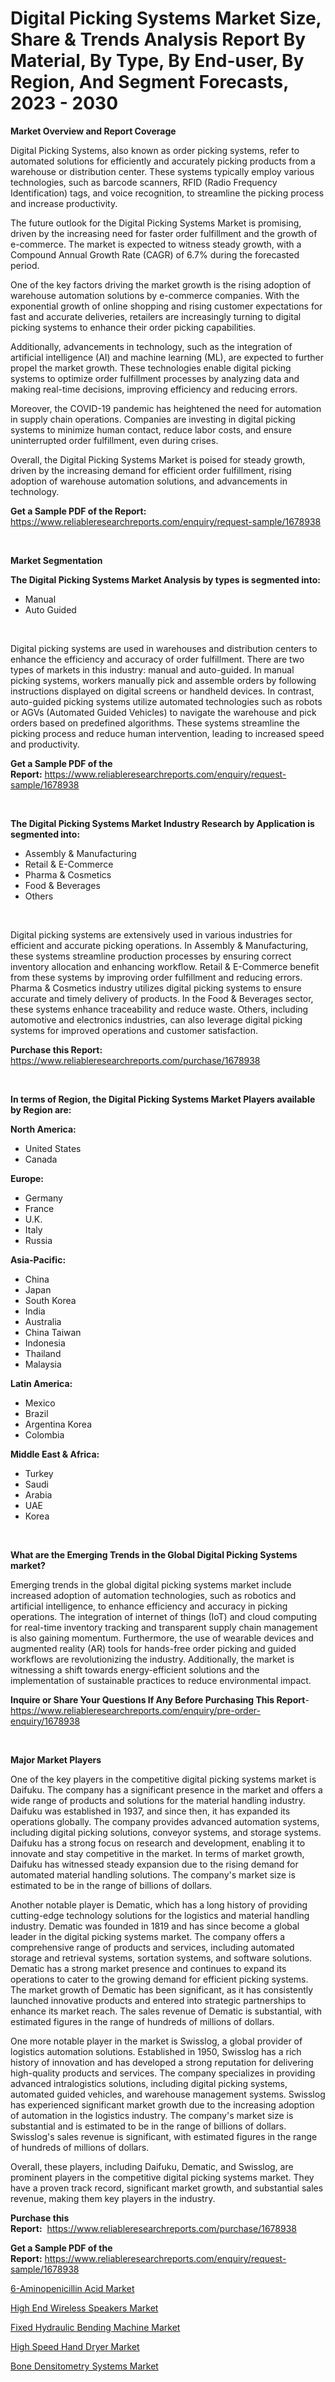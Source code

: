 <p><h1>Digital Picking Systems Market Size, Share & Trends Analysis Report By Material, By Type, By End-user, By Region, And Segment Forecasts, 2023 - 2030</h1></p><p><strong>Market Overview and Report Coverage</strong></p>
<p><p>Digital Picking Systems, also known as order picking systems, refer to automated solutions for efficiently and accurately picking products from a warehouse or distribution center. These systems typically employ various technologies, such as barcode scanners, RFID (Radio Frequency Identification) tags, and voice recognition, to streamline the picking process and increase productivity.</p><p>The future outlook for the Digital Picking Systems Market is promising, driven by the increasing need for faster order fulfillment and the growth of e-commerce. The market is expected to witness steady growth, with a Compound Annual Growth Rate (CAGR) of 6.7% during the forecasted period.</p><p>One of the key factors driving the market growth is the rising adoption of warehouse automation solutions by e-commerce companies. With the exponential growth of online shopping and rising customer expectations for fast and accurate deliveries, retailers are increasingly turning to digital picking systems to enhance their order picking capabilities.</p><p>Additionally, advancements in technology, such as the integration of artificial intelligence (AI) and machine learning (ML), are expected to further propel the market growth. These technologies enable digital picking systems to optimize order fulfillment processes by analyzing data and making real-time decisions, improving efficiency and reducing errors.</p><p>Moreover, the COVID-19 pandemic has heightened the need for automation in supply chain operations. Companies are investing in digital picking systems to minimize human contact, reduce labor costs, and ensure uninterrupted order fulfillment, even during crises.</p><p>Overall, the Digital Picking Systems Market is poised for steady growth, driven by the increasing demand for efficient order fulfillment, rising adoption of warehouse automation solutions, and advancements in technology.</p></p>
<p><strong>Get a Sample PDF of the Report:</strong> <a href="https://www.reliableresearchreports.com/enquiry/request-sample/1678938">https://www.reliableresearchreports.com/enquiry/request-sample/1678938</a></p>
<p>&nbsp;</p>
<p><strong>Market Segmentation</strong></p>
<p><strong>The Digital Picking Systems Market Analysis by types is segmented into:</strong></p>
<p><ul><li>Manual</li><li>Auto Guided</li></ul></p>
<p>&nbsp;</p>
<p><p>Digital picking systems are used in warehouses and distribution centers to enhance the efficiency and accuracy of order fulfillment. There are two types of markets in this industry: manual and auto-guided. In manual picking systems, workers manually pick and assemble orders by following instructions displayed on digital screens or handheld devices. In contrast, auto-guided picking systems utilize automated technologies such as robots or AGVs (Automated Guided Vehicles) to navigate the warehouse and pick orders based on predefined algorithms. These systems streamline the picking process and reduce human intervention, leading to increased speed and productivity.</p></p>
<p><strong>Get a Sample PDF of the Report:</strong>&nbsp;<a href="https://www.reliableresearchreports.com/enquiry/request-sample/1678938">https://www.reliableresearchreports.com/enquiry/request-sample/1678938</a></p>
<p>&nbsp;</p>
<p><strong>The Digital Picking Systems Market Industry Research by Application is segmented into:</strong></p>
<p><ul><li>Assembly & Manufacturing</li><li>Retail & E-Commerce</li><li>Pharma & Cosmetics</li><li>Food & Beverages</li><li>Others</li></ul></p>
<p>&nbsp;</p>
<p><p>Digital picking systems are extensively used in various industries for efficient and accurate picking operations. In Assembly & Manufacturing, these systems streamline production processes by ensuring correct inventory allocation and enhancing workflow. Retail & E-Commerce benefit from these systems by improving order fulfillment and reducing errors. Pharma & Cosmetics industry utilizes digital picking systems to ensure accurate and timely delivery of products. In the Food & Beverages sector, these systems enhance traceability and reduce waste. Others, including automotive and electronics industries, can also leverage digital picking systems for improved operations and customer satisfaction.</p></p>
<p><strong>Purchase this Report:</strong>&nbsp; <a href="https://www.reliableresearchreports.com/purchase/1678938">https://www.reliableresearchreports.com/purchase/1678938</a></p>
<p>&nbsp;</p>
<p><strong>In terms of Region, the Digital Picking Systems Market Players available by Region are:</strong></p>
<p>
    <p> <strong> North America: </strong>
        <ul>
            <li>United States</li>
            <li>Canada</li>
        </ul>
        </p> 
    <p> <strong> Europe: </strong>
        <ul>
            <li>Germany</li>
            <li>France</li>
            <li>U.K.</li>
            <li>Italy</li>
            <li>Russia</li>
        </ul>
        </p> 
    <p> <strong> Asia-Pacific: </strong>
        <ul>
            <li>China</li>
            <li>Japan</li>
            <li>South Korea</li>
            <li>India</li>
            <li>Australia</li>
            <li>China Taiwan</li>
            <li>Indonesia</li>
            <li>Thailand</li>
            <li>Malaysia</li>
        </ul>
        </p> 
    <p> <strong> Latin America: </strong>
        <ul>
            <li>Mexico</li>
            <li>Brazil</li>
            <li>Argentina Korea</li>
            <li>Colombia</li>
        </ul>
        </p> 
    <p> <strong> Middle East & Africa: </strong>
        <ul>
            <li>Turkey</li>
            <li>Saudi</li>
            <li>Arabia</li>
            <li>UAE</li>
            <li>Korea</li>
        </ul>
    </p>
    </p>
<p>&nbsp;</p>
<p><strong>What are the Emerging Trends in the Global Digital Picking Systems market?</strong></p>
<p><p>Emerging trends in the global digital picking systems market include increased adoption of automation technologies, such as robotics and artificial intelligence, to enhance efficiency and accuracy in picking operations. The integration of internet of things (IoT) and cloud computing for real-time inventory tracking and transparent supply chain management is also gaining momentum. Furthermore, the use of wearable devices and augmented reality (AR) tools for hands-free order picking and guided workflows are revolutionizing the industry. Additionally, the market is witnessing a shift towards energy-efficient solutions and the implementation of sustainable practices to reduce environmental impact.</p></p>
<p><strong>Inquire or Share Your Questions If Any Before Purchasing This Report</strong>- <a href="https://www.reliableresearchreports.com/enquiry/pre-order-enquiry/1678938">https://www.reliableresearchreports.com/enquiry/pre-order-enquiry/1678938</a></p>
<p>&nbsp;</p>
<p><strong>Major Market Players</strong></p>
<p><p>One of the key players in the competitive digital picking systems market is Daifuku. The company has a significant presence in the market and offers a wide range of products and solutions for the material handling industry. Daifuku was established in 1937, and since then, it has expanded its operations globally. The company provides advanced automation systems, including digital picking solutions, conveyor systems, and storage systems. Daifuku has a strong focus on research and development, enabling it to innovate and stay competitive in the market. In terms of market growth, Daifuku has witnessed steady expansion due to the rising demand for automated material handling solutions. The company's market size is estimated to be in the range of billions of dollars.</p><p>Another notable player is Dematic, which has a long history of providing cutting-edge technology solutions for the logistics and material handling industry. Dematic was founded in 1819 and has since become a global leader in the digital picking systems market. The company offers a comprehensive range of products and services, including automated storage and retrieval systems, sortation systems, and software solutions. Dematic has a strong market presence and continues to expand its operations to cater to the growing demand for efficient picking systems. The market growth of Dematic has been significant, as it has consistently launched innovative products and entered into strategic partnerships to enhance its market reach. The sales revenue of Dematic is substantial, with estimated figures in the range of hundreds of millions of dollars.</p><p>One more notable player in the market is Swisslog, a global provider of logistics automation solutions. Established in 1950, Swisslog has a rich history of innovation and has developed a strong reputation for delivering high-quality products and services. The company specializes in providing advanced intralogistics solutions, including digital picking systems, automated guided vehicles, and warehouse management systems. Swisslog has experienced significant market growth due to the increasing adoption of automation in the logistics industry. The company's market size is substantial and is estimated to be in the range of billions of dollars. Swisslog's sales revenue is significant, with estimated figures in the range of hundreds of millions of dollars.</p><p>Overall, these players, including Daifuku, Dematic, and Swisslog, are prominent players in the competitive digital picking systems market. They have a proven track record, significant market growth, and substantial sales revenue, making them key players in the industry.</p></p>
<p><strong>Purchase this Report:</strong>&nbsp;&nbsp;<a href="https://www.reliableresearchreports.com/purchase/1678938">https://www.reliableresearchreports.com/purchase/1678938</a></p>
<p></p>
<p><strong>Get a Sample PDF of the Report:</strong>&nbsp;<a href="https://www.reliableresearchreports.com/enquiry/request-sample/1678938">https://www.reliableresearchreports.com/enquiry/request-sample/1678938</a></p>
<p><p><a href="https://github.com/ChiragRp1/Market-Research-Report-List-1/blob/main/6-aminopenicillin-acid-market.md">6-Aminopenicillin Acid Market</a></p><p><a href="https://medium.com/@tiannathiel2023/high-end-wireless-speakers-market-size-growth-forecast-2023-2030-677270a3cccf">High End Wireless Speakers Market</a></p><p><a href="https://www.linkedin.com/pulse/fixed-hydraulic-bending-machine-market-size-share-amp-trends-jaffc/">Fixed Hydraulic Bending Machine Market</a></p><p><a href="https://medium.com/@serenaframi/high-speed-hand-dryer-market-size-growth-forecast-2023-2030-075b47752586">High Speed Hand Dryer Market</a></p><p><a href="https://github.com/ChiragRP21/Market-Research-Report-List-1/blob/main/bone-densitometry-systems-market.md">Bone Densitometry Systems Market</a></p></p>
